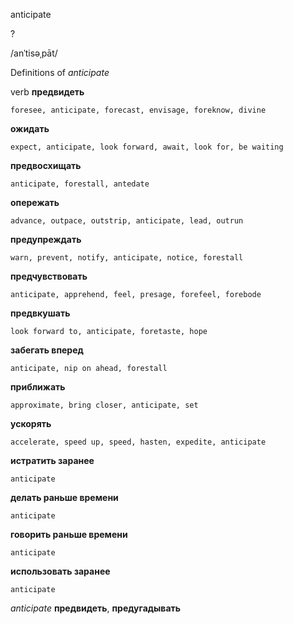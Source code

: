 anticipate

?

/anˈtisəˌpāt/

Definitions of _anticipate_

verb
**предвидеть**

    foresee, anticipate, forecast, envisage, foreknow, divine
**ожидать**

    expect, anticipate, look forward, await, look for, be waiting
**предвосхищать**

    anticipate, forestall, antedate
**опережать**

    advance, outpace, outstrip, anticipate, lead, outrun
**предупреждать**

    warn, prevent, notify, anticipate, notice, forestall
**предчувствовать**

    anticipate, apprehend, feel, presage, forefeel, forebode
**предвкушать**

    look forward to, anticipate, foretaste, hope
**забегать вперед**

    anticipate, nip on ahead, forestall
**приближать**

    approximate, bring closer, anticipate, set
**ускорять**

    accelerate, speed up, speed, hasten, expedite, anticipate
**истратить заранее**

    anticipate
**делать раньше времени**

    anticipate
**говорить раньше времени**

    anticipate
**использовать заранее**

    anticipate

_anticipate_
**предвидеть**, **предугадывать**